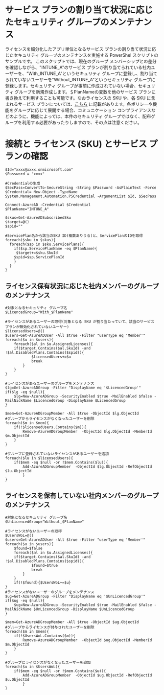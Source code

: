 # サービス プランの割り当て状況に応じたセキュリティ グループのメンテナンス
ライセンスを細分化したアプリ単位となるサービス プランの割り当て状況に応じたセキュリティ グループのメンテナンスを実施する PowerShel スクリプトのサンプルです。
このスクリプトでは、現在のグループ メンバーシップとの差分を確認しながら、"INTUNE_A"のサービス プランが割り当てられている社内ユーザーを、"With_INTUNE_A"というセキュリティ グループに登録し、割り当てられていないユーザーを"Without_INTUNE_A"というセキュリティ グループに登録します。セキュリティ グループが事前に作成されていない場合、セキュリティ グループを新規作成します。＄PlanNameの変数を他のサービス プランに書き換えて利用することも可能です。なおライセンスの SKU や、各 SKU に含まれるサービス プランについては、[こちら](https://docs.microsoft.com/ja-jp/azure/active-directory/enterprise-users/licensing-service-plan-reference) に記載があります。各ポリシーや機能をグループに応じて展開する場合、コミュニケーション コンプライアンスなどのように、機能によっては、本件のセキュリティ グループではなく、配布グループを利用する必要があったりしますので、その点は注意ください。

# 接続と ライセンス (SKU) とサービス プランの確認
```
$Id="xxxx@xxxx.onmicrosoft.com"
$Password = "xxxx"

#Credentialの生成
$SecPass=ConvertTo-SecureString -String $Password -AsPlainText -Force
$Credential= New-Object -TypeName System.Management.Automation.PSCredential -ArgumentList $Id, $SecPass

Connect-AzureAD -Credential $Credential
$PlanName="INTUNE_A"

$skus=Get-AzureADSubscribedSku
$target=@()
$spid=""

#ServicePlan名から該当のSKU ID(複数ありうる)と、ServicePlanのIDを取得
foreach($sku in $skus){
  foreach($sp in $sku.ServicePlans){
	if($sp.ServicePlanName -eq $PlanName){
	 $target+=$sku.SkuId
	$spid=$sp.ServicePlanId
	}
  }
}
```
## ライセンス保有状況に応じた社内メンバーのグループのメンテナンス
```
#対象となるセキュリティ グループ名
$LicencedGroup="With_$PlanName"

#ライセンスがあるユーザーの取得(対象となる SKU が割り当たっていて、該当のサービス プランが無効化されていないユーザー)
$licensedUsers=@()
$users=Get-AzureADUser -All $true -Filter "userType eq 'Member'"
foreach($u in $users){
	foreach($al in $u.AssignedLicenses){
	if($target.Contains($al.SkuId) -and !$al.DisabledPlans.Contains($spid)){
			$licensedUsers+=$u
			break
		}
	}
}

#ライセンスがあるユーザーのグループをメンテナンス
$lg=Get-AzureADGroup -Filter "DisplayName eq '$LicencedGroup'"
if($lg -eq $null){
	$lg=New-AzureADGroup -SecurityEnabled $true -MailEnabled $false -MailNickName $LicencedGroup -DisplayName $LicencedGroup
}

$mem=Get-AzureADGroupMember -All $true -ObjectId $lg.ObjectId
#グループからライセンスがなくなったユーザーを削除
foreach($m in $mem){
	if(!$licensedUsers.Contains($m)){
		Remove-AzureADGroupMember  -ObjectId $lg.ObjectId -MemberId $m.ObjectId
	}
}

#グループに登録されていないライセンスがあるユーザーを追加
foreach($lu in $licensedUsers){
	if($mem -eq $null -or !$mem.Contains($lu)){
		Add-AzureADGroupMember  -ObjectId $lg.ObjectId -RefObjectId $lu.ObjectId
		}
}
```
## ライセンスを保有していない社内メンバーのグループのメンテナンス
```
#対象となるセキュリティ グループ名
$UnLicencedGroup="Without_$PlanName"

#ライセンスがないユーザーの取得
$UsersWoL=@()
$users=Get-AzureADUser -All $true -Filter "userType eq 'Member'"
foreach($u in $users){
	$found=$false
	foreach($al in $u.AssignedLicenses){
	if($target.Contains($al.SkuId) -and !$al.DisabledPlans.Contains($spid)){
			$found=$true
			break
		}
	}
	if(!$found){$UsersWoL+=$u}
}
#ライセンスがないユーザーのグループをメンテナンス
$ug=Get-AzureADGroup -Filter "DisplayName eq '$UnLicencedGroup'"
if($ug -eq $null){
	$ug=New-AzureADGroup -SecurityEnabled $true -MailEnabled $false -MailNickName $UnLicencedGroup -DisplayName $UnLicencedGroup
}

$mem=Get-AzureADGroupMember -All $true -ObjectId $ug.ObjectId
#グループからライセンスが付与されたユーザーを削除
foreach($m in $mem){
	if(!$UsersWoL.Contains($m)){
		Remove-AzureADGroupMember  -ObjectId $ug.ObjectId -MemberId $m.ObjectId
	}
}

#グループにライセンスがなくなったユーザーを追加
foreach($u in $UsersWoL){
	if($mem -eq $null -or !$mem.Contains($u)){
		Add-AzureADGroupMember  -ObjectId $ug.ObjectId -RefObjectId $u.ObjectId
		}
}

```
